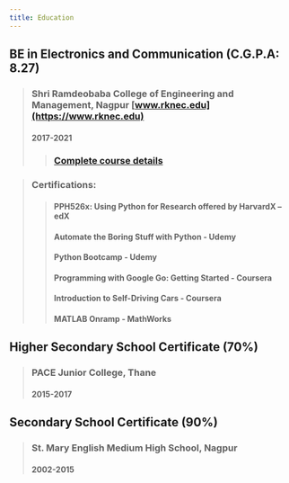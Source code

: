 ```yaml
---
title: Education
---
```


##  BE in Electronics and Communication (C.G.P.A: 8.27)
> ### Shri Ramdeobaba College of Engineering and Management, Nagpur [www.rknec.edu](https://www.rknec.edu)
> #### 2017-2021
>> ### [Complete course details](http://rknec.edu/Academics/Syllabus/2017-18/BE%20Electronic%20&%20Comunication-Course%20Book%202017%20(2017%20-%2021)1.pdf)

> ### Certifications:
>> #### PPH526x: Using Python for Research offered by HarvardX – edX
>> #### Automate the Boring Stuff with Python - Udemy
>> #### Python Bootcamp - Udemy
>> #### Programming with Google Go: Getting Started - Coursera
>> #### Introduction to Self-Driving Cars - Coursera
>> #### MATLAB Onramp - MathWorks

## Higher Secondary School Certificate (70%)
> ### PACE Junior College, Thane
> #### 2015-2017

## Secondary School Certificate (90%)
> ### St. Mary English Medium High School, Nagpur
> #### 2002-2015